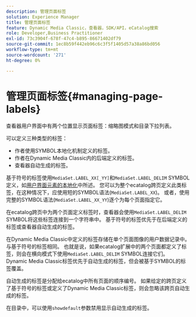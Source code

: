 ```yaml
---
description: 管理页面标签
solution: Experience Manager
title: 管理页面标签
feature: Dynamic Media Classic，查看器，SDK/API，eCatalog搜索
role: Developer,Business Practitioner
exl-id: 73c3904f-678f-47c4-b895-86671402df79
source-git-commit: 1ec8b59f442eb96c6c3f5f1405d57a38a86bd056
workflow-type: tm+mt
source-wordcount: '271'
ht-degree: 0%

---
```


# 管理页面标签{#managing-page-labels}

查看器用户界面中有两个位置显示页面标签：缩略图模式和目录下拉列表。

可以定义三种类型的标签：

* 作者使用SYMBOL本地化机制定义的标签。
* 作者在Dynamic Media Classic内的后端定义的标签。
* 查看器自动生成的标签。

基于符号的标签使用`MediaSet.LABEL_XX[_YY]`和`MediaSet.LABEL_DELIM` SYMBOL定义，如[用户界面元素的本地化](../../c-html5-s7-aem-asset-viewers/c-html5-20-ecatalog-viewer-about/c-html5-20-ecatalog-viewer-localization.md#concept-cbfc39344c494eb7b9f6a272cff0cc74)中所述。 您可以为整个ecatalog跨页定义此类标签，在这种情况下，应使用短的SYMBOL语法(`MediaSet.LABEL_XX`)。 或者，使用完整的SYMBOL语法(`MediaSet.LABEL_XX_YY`)逐个为每个页面指定它。

在ecatalog跨页中为两个页面定义标签时，查看器会使用`MediaSet.LABEL_DELIM` SYMBOL将这些标签连接到一个字符串中。 基于符号的标签优先于在后端定义的标签或查看器自动生成的标签。

在Dynamic Media Classic中定义的标签存储在单个页面图像的用户数据记录中。 与基于符号的标签相同。 也就是说，如果ecatalog扩展中的两个页面都定义了标签，则会在横向模式下使用`MediaSet.LABEL_DELIM` SYMBOL连接它们。 Dynamic Media Classic标签优先于自动生成的标签，但会被基于SYMBOL的标签覆盖。

自动生成的标签是分配给ecatalog中所有页面的顺序编号。 如果给定的跨页定义了基于符号的标签或定义了Dynamic Media Classic标签，则会忽略该跨页自动生成的标签。

在目录中，可以使用`showdefault`参数禁用显示自动生成的标签。
